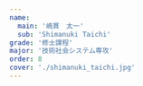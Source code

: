 ```yaml
---
name:
  main: '嶋貫　太一'
  sub: 'Shimanuki Taichi'
grade: '修士課程'
major: '技術社会システム専攻'
order: 8
cover: './shimanuki_taichi.jpg'
---
```



